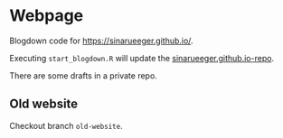 # Webpage

Blogdown code for https://sinarueeger.github.io/. 

Executing `start_blogdown.R` will update the [sinarueeger.github.io-repo](https://github.com/sinarueeger/sinarueeger.github.io).

There are some drafts in a private repo.

## Old website
Checkout branch `old-website`.
